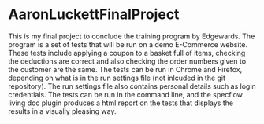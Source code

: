 # AaronLuckettFinalProject
This is my final project to conclude the training program by Edgewards. The program is a set of tests that will be run on a demo E-Commerce website. 
These tests include applying a coupon to a basket full of items, checking the deductions are correct and also checking the order numbers given to the 
customer are the same. The tests can be run in Chrome and Firefox, depending on what is in the run settings file (not inlcuded in the git repository). 
The run settings file also contains personal details such as login credentials. The tests can be run in the command line, and the specflow living doc 
plugin produces a html report on the tests that displays the results in a visually pleasing way.
